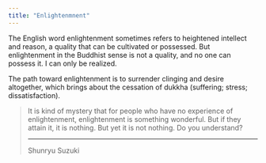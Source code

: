 ```yaml
---
title: "Enlightenmnent"
---
```



The English word enlightenment sometimes refers to heightened intellect and reason, a quality that can be cultivated or possessed. 
But enlightenment in the Buddhist sense is not a quality, and no one can possess it. I can only be realized.
  
The path toward enlightenment is to surrender clinging and desire altogether, which brings about the cessation of dukkha (suffering; stress; dissatisfaction).
  
> It is kind of mystery that for people who have no experience of enlightenment, enlightenment is something wonderful. But if they attain it, it is nothing. But yet it is not nothing. Do you understand?
> - - - -
> Shunryu Suzuki